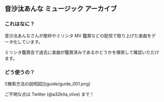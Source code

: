 ## 音沙汰あんな ミュージック アーカイブ

### これはなに？
音沙汰あんなさんが歌枠やミリシタ MV 鑑賞などの配信で取り上げた楽曲をデータ化しています。

ミリシタ鑑賞会で過去に楽曲が鑑賞済みであるかどうかを検索して確認いただけます。

### どう使うの？
![検索方法の説明図]](guide/guide_001.png) 

ご不明な点は Twitter (@a32kita_vlive) まで！